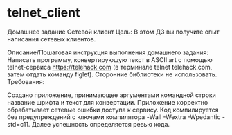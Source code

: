 # telnet_client

Домашнее задание
Сетевой клиент
Цель:
В этом ДЗ вы получите опыт написания сетевых клиентов.

Описание/Пошаговая инструкция выполнения домашнего задания:
Написать программу, конвертирующую текст в ASCII art с помощью telnet-сервиса https://telehack.com (в терминале telnet telehack.com, затем отдать командy figlet).
Сторонние библиотеки не использовать.
Требования:

Создано приложение, принимающее аргументами командной строки название шрифта и текст для конвертации.
Приложение корректно обрабатывает сетевые ошибки доступа к сервису.
Код компилируется без предупреждений с ключами компилятора -Wall -Wextra -Wpedantic -std=c11.
Далее успешность определяется ревью кода.